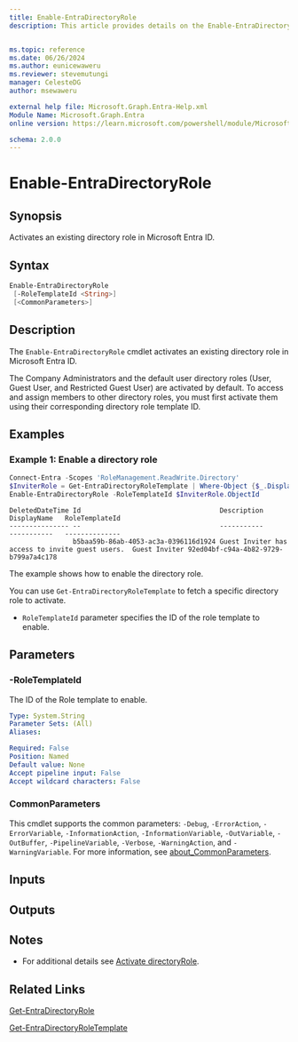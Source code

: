```yaml
---
title: Enable-EntraDirectoryRole
description: This article provides details on the Enable-EntraDirectoryRole command.


ms.topic: reference
ms.date: 06/26/2024
ms.author: eunicewaweru
ms.reviewer: stevemutungi
manager: CelesteDG
author: msewaweru

external help file: Microsoft.Graph.Entra-Help.xml
Module Name: Microsoft.Graph.Entra
online version: https://learn.microsoft.com/powershell/module/Microsoft.Graph.Entra/Enable-EntraDirectoryRole

schema: 2.0.0
---
```


# Enable-EntraDirectoryRole

## Synopsis

Activates an existing directory role in Microsoft Entra ID.

## Syntax

```powershell
Enable-EntraDirectoryRole
 [-RoleTemplateId <String>]
 [<CommonParameters>]
```

## Description

The `Enable-EntraDirectoryRole` cmdlet activates an existing directory role in Microsoft Entra ID.

The Company Administrators and the default user directory roles (User, Guest User, and Restricted Guest User) are activated by default. To access and assign members to other directory roles, you must first activate them using their corresponding directory role template ID.

## Examples

### Example 1: Enable a directory role

```powershell
Connect-Entra -Scopes 'RoleManagement.ReadWrite.Directory'
$InviterRole = Get-EntraDirectoryRoleTemplate | Where-Object {$_.DisplayName -eq 'Guest Inviter'}
Enable-EntraDirectoryRole -RoleTemplateId $InviterRole.ObjectId
```

```Output
DeletedDateTime Id                                   Description                                      DisplayName   RoleTemplateId
--------------- --                                   -----------                                      -----------   --------------
                b5baa59b-86ab-4053-ac3a-0396116d1924 Guest Inviter has access to invite guest users.  Guest Inviter 92ed04bf-c94a-4b82-9729-b799a7a4c178
```

The example shows how to enable the directory role.

You can use `Get-EntraDirectoryRoleTemplate` to fetch a specific directory role to activate.

- `RoleTemplateId` parameter specifies the ID of the role template to enable.

## Parameters

### -RoleTemplateId

The ID of the Role template to enable.

```yaml
Type: System.String
Parameter Sets: (All)
Aliases:

Required: False
Position: Named
Default value: None
Accept pipeline input: False
Accept wildcard characters: False
```

### CommonParameters

This cmdlet supports the common parameters: `-Debug`, `-ErrorAction`, `-ErrorVariable`, `-InformationAction`, `-InformationVariable`, `-OutVariable`, `-OutBuffer`, `-PipelineVariable`, `-Verbose`, `-WarningAction`, and `-WarningVariable`. For more information, see [about_CommonParameters](https://go.microsoft.com/fwlink/?LinkID=113216).

## Inputs

## Outputs

## Notes

- For additional details see [Activate directoryRole](/graph/api/directoryrole-post-directoryroles).

## Related Links

[Get-EntraDirectoryRole](Get-EntraDirectoryRole.md)

[Get-EntraDirectoryRoleTemplate](Get-EntraDirectoryRoleTemplate.md)
